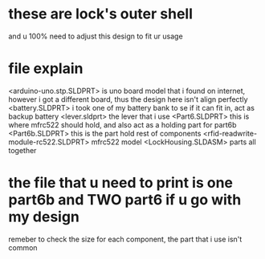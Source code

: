 # these are lock's outer shell
and u 100% need to adjust this design to fit ur usage
# file explain
<arduino-uno.stp.SLDPRT> is uno board model that i found on internet, however i got a different board, thus the design here isn't align perfectly
<battery.SLDPRT> i took one of my battery bank to se if it can fit in, act as backup battery
<lever.sldprt> the lever that i use
<Part6.SLDPRT> this is where mfrc522 should hold, and also act as a holding part for part6b
<Part6b.SLDPRT> this is the part hold rest of components
<rfid-readwrite-module-rc522.SLDPRT> mfrc522 model
<LockHousing.SLDASM> parts all together
# the file that u need to print is one part6b and TWO part6 if u go with my design
remeber to check the size for each component, the part that i use isn't common

